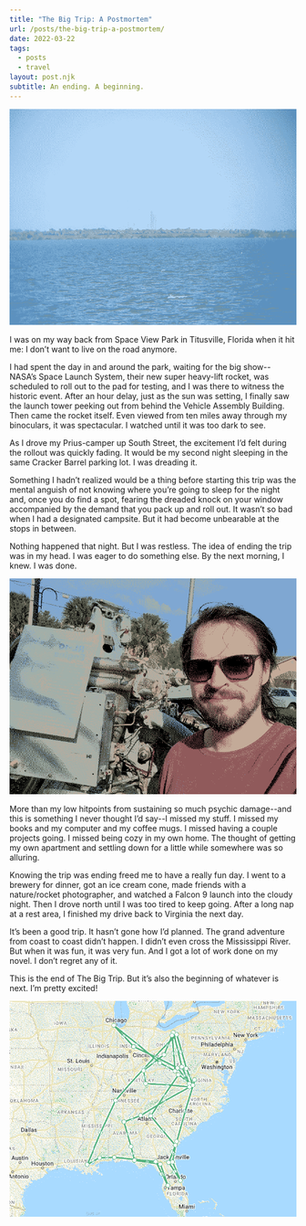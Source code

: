 ```yaml
---
title: "The Big Trip: A Postmortem"
url: /posts/the-big-trip-a-postmortem/
date: 2022-03-22
tags:
  - posts
  - travel
layout: post.njk
subtitle: An ending. A beginning.
---
```


![SLS I on pad 39b](/images/sls.png)

I was on my way back from Space View Park in Titusville, Florida when it hit me: I don’t want to live on the road anymore.

I had spent the day in and around the park, waiting for the big show--NASA’s Space Launch System, their new super heavy-lift rocket, was scheduled to roll out to the pad for testing, and I was there to witness the historic event. After an hour delay, just as the sun was setting, I finally saw the launch tower peeking out from behind the Vehicle Assembly Building. Then came the rocket itself. Even viewed from ten miles away through my binoculars, it was spectacular. I watched until it was too dark to see.

As I drove my Prius-camper up South Street, the excitement I’d felt during the rollout was quickly fading. It would be my second night sleeping in the same Cracker Barrel parking lot. I was dreading it.

Something I hadn’t realized would be a thing before starting this trip was the mental anguish of not knowing where you’re going to sleep for the night and, once you do find a spot, fearing the dreaded knock on your window accompanied by the demand that you pack up and roll out. It wasn’t so bad when I had a designated campsite. But it had become unbearable at the stops in between.

Nothing happened that night. But I was restless. The idea of ending the trip was in my head. I was eager to do something else. By the next morning, I knew. I was done.

![Me and an RL-10 rocket engine](/images/me-and-engine.png)

More than my low hitpoints from sustaining so much psychic damage--and this is something I never thought I’d say--I missed my stuff. I missed my books and my computer and my coffee mugs. I missed having a couple projects going. I missed being cozy in my own home. The thought of getting my own apartment and settling down for a little while somewhere was so alluring.

Knowing the trip was ending freed me to have a really fun day. I went to a brewery for dinner, got an ice cream cone, made friends with a nature/rocket photographer, and watched a Falcon 9 launch into the cloudy night. Then I drove north until I was too tired to keep going. After a long nap at a rest area, I finished my drive back to Virginia the next day.

It’s been a good trip. It hasn’t gone how I’d planned. The grand adventure from coast to coast didn’t happen. I didn’t even cross the Mississippi River. But when it was fun, it was very fun. And I got a lot of work done on my novel. I don’t regret any of it.

This is the end of The Big Trip. But it’s also the beginning of whatever is next. I’m pretty excited!

![The Final Route](/images/the-big-trip.png)
